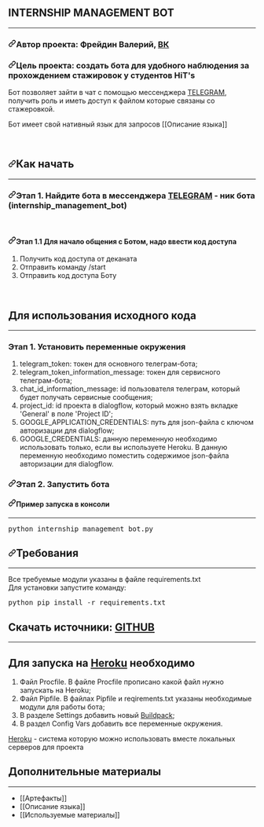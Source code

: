 <article class="markdown-body entry-content container-lg" itemprop="text">
<h1>INTERNSHIP MANAGEMENT BOT</h1>

<hr />
<h3><a aria-hidden="true" class="anchor" href="#автор-проекта-алексей-свирин-телеграм--svirin" id="user-content-автор-проекта-алексей-свирин-телеграм--svirin"><svg aria-hidden="true" class="octicon octicon-link" height="16" version="1.1" viewbox="0 0 16 16" width="16"><path d="M7.775 3.275a.75.75 0 001.06 1.06l1.25-1.25a2 2 0 112.83 2.83l-2.5 2.5a2 2 0 01-2.83 0 .75.75 0 00-1.06 1.06 3.5 3.5 0 004.95 0l2.5-2.5a3.5 3.5 0 00-4.95-4.95l-1.25 1.25zm-4.69 9.64a2 2 0 010-2.83l2.5-2.5a2 2 0 012.83 0 .75.75 0 001.06-1.06 3.5 3.5 0 00-4.95 0l-2.5 2.5a3.5 3.5 0 004.95 4.95l1.25-1.25a.75.75 0 00-1.06-1.06l-1.25 1.25a2 2 0 01-2.83 0z" fill-rule="evenodd"></path></svg></a>Автор проекта: Фрейдин Валерий, <a href="https://vk.com/contrel">ВК</a></h3>

<h3><a aria-hidden="true" class="anchor" href="#цель-проекта-создание-автономных-чат-ботов-для-мессенджера-телеграм-и-социальной-сети-вконтакте" id="user-content-цель-проекта-создание-автономных-чат-ботов-для-мессенджера-телеграм-и-социальной-сети-вконтакте"><svg aria-hidden="true" class="octicon octicon-link" height="16" version="1.1" viewbox="0 0 16 16" width="16"><path d="M7.775 3.275a.75.75 0 001.06 1.06l1.25-1.25a2 2 0 112.83 2.83l-2.5 2.5a2 2 0 01-2.83 0 .75.75 0 00-1.06 1.06 3.5 3.5 0 004.95 0l2.5-2.5a3.5 3.5 0 00-4.95-4.95l-1.25 1.25zm-4.69 9.64a2 2 0 010-2.83l2.5-2.5a2 2 0 012.83 0 .75.75 0 001.06-1.06 3.5 3.5 0 00-4.95 0l-2.5 2.5a3.5 3.5 0 004.95 4.95l1.25-1.25a.75.75 0 00-1.06-1.06l-1.25 1.25a2 2 0 01-2.83 0z" fill-rule="evenodd"></path></svg></a>Цель проекта: создать бота для удобного наблюдения за прохождением стажировок у студентов HiT&#39;s</h3>

<p>Бот позволяет зайти в чат с помощью&nbsp;мессенджера <a href="https://web.telegram.org/">TELEGRAM</a>, получить роль и иметь доступ к&nbsp;файлом которые связаны&nbsp;со стажеровкой.</p>

<p>Бот имеет свой нативный язык для запросов [[Описание языка]]</p>

<p>&nbsp;</p>

<h1><a aria-hidden="true" class="anchor" href="#как-установить" id="user-content-как-установить"><svg aria-hidden="true" class="octicon octicon-link" height="16" version="1.1" viewbox="0 0 16 16" width="16"><path d="M7.775 3.275a.75.75 0 001.06 1.06l1.25-1.25a2 2 0 112.83 2.83l-2.5 2.5a2 2 0 01-2.83 0 .75.75 0 00-1.06 1.06 3.5 3.5 0 004.95 0l2.5-2.5a3.5 3.5 0 00-4.95-4.95l-1.25 1.25zm-4.69 9.64a2 2 0 010-2.83l2.5-2.5a2 2 0 012.83 0 .75.75 0 001.06-1.06 3.5 3.5 0 00-4.95 0l-2.5 2.5a3.5 3.5 0 004.95 4.95l1.25-1.25a.75.75 0 00-1.06-1.06l-1.25 1.25a2 2 0 01-2.83 0z" fill-rule="evenodd"></path></svg></a>Как начать</h1>

<hr />
<h3><a aria-hidden="true" class="anchor" href="#этап-1-получить-все-авторизационные-ключи" id="user-content-этап-1-получить-все-авторизационные-ключи"><svg aria-hidden="true" class="octicon octicon-link" height="16" version="1.1" viewbox="0 0 16 16" width="16"><path d="M7.775 3.275a.75.75 0 001.06 1.06l1.25-1.25a2 2 0 112.83 2.83l-2.5 2.5a2 2 0 01-2.83 0 .75.75 0 00-1.06 1.06 3.5 3.5 0 004.95 0l2.5-2.5a3.5 3.5 0 00-4.95-4.95l-1.25 1.25zm-4.69 9.64a2 2 0 010-2.83l2.5-2.5a2 2 0 012.83 0 .75.75 0 001.06-1.06 3.5 3.5 0 00-4.95 0l-2.5 2.5a3.5 3.5 0 004.95 4.95l1.25-1.25a.75.75 0 00-1.06-1.06l-1.25 1.25a2 2 0 01-2.83 0z" fill-rule="evenodd"></path></svg></a>Этап 1. Найдите бота в&nbsp;мессенджера <a href="https://web.telegram.org/">TELEGRAM</a>&nbsp;- ник бота (internship_management_bot)</h3>

<p>&nbsp; &nbsp; &nbsp; &nbsp; &nbsp; &nbsp; &nbsp; &nbsp; &nbsp; &nbsp; &nbsp; &nbsp; &nbsp; &nbsp; &nbsp; &nbsp; &nbsp; &nbsp; &nbsp; &nbsp; &nbsp; &nbsp; &nbsp;&nbsp;<img alt="" data-rich-file-id="879" src="/system/rich/rich_files/rich_files/000/000/879/original/1.gif" /></p>

<h4><a aria-hidden="true" class="anchor" href="#этап-11-для-запуска-бота-в-телеграме-необходимо" id="user-content-этап-11-для-запуска-бота-в-телеграме-необходимо"><svg aria-hidden="true" class="octicon octicon-link" height="16" version="1.1" viewbox="0 0 16 16" width="16"><path d="M7.775 3.275a.75.75 0 001.06 1.06l1.25-1.25a2 2 0 112.83 2.83l-2.5 2.5a2 2 0 01-2.83 0 .75.75 0 00-1.06 1.06 3.5 3.5 0 004.95 0l2.5-2.5a3.5 3.5 0 00-4.95-4.95l-1.25 1.25zm-4.69 9.64a2 2 0 010-2.83l2.5-2.5a2 2 0 012.83 0 .75.75 0 001.06-1.06 3.5 3.5 0 00-4.95 0l-2.5 2.5a3.5 3.5 0 004.95 4.95l1.25-1.25a.75.75 0 00-1.06-1.06l-1.25 1.25a2 2 0 01-2.83 0z" fill-rule="evenodd"></path></svg></a>Этап 1.1 Для начало общения с Ботом, надо ввести код доступа</h4>

<ol>
	<li>Получить код доступа от деканата</li>
	<li>Отправить команду /start</li>
	<li>Отправить код доступа Боту</li>
</ol>

<p>&nbsp; &nbsp; &nbsp; &nbsp; &nbsp; &nbsp; &nbsp; &nbsp; &nbsp; &nbsp; &nbsp; &nbsp; &nbsp; &nbsp; &nbsp; &nbsp; &nbsp; &nbsp; &nbsp; &nbsp; &nbsp; &nbsp; &nbsp; &nbsp; &nbsp; &nbsp; &nbsp; &nbsp; &nbsp; &nbsp; &nbsp; &nbsp; &nbsp; &nbsp; &nbsp; &nbsp; &nbsp;<img alt="" data-rich-file-id="880" src="/system/rich/rich_files/rich_files/000/000/880/original/2.gif" /></p>

<h1>Для использования исходного кода</h1>

<hr />
<h3>Этап 1. Установить переменные окружения</h3>

<ol>
	<li>telegram_token: токен для основного телеграм-бота;</li>
	<li>telegram_token_information_message: токен для сервисного телеграм-бота;</li>
	<li>chat_id_information_message: id пользователя телеграм, который будет получать сервисные сообщения;</li>
	<li>project_id: id проекта в dialogflow, который можно взять вкладке &#39;General&#39; в поле &#39;Project ID&#39;;</li>
	<li>GOOGLE_APPLICATION_CREDENTIALS: путь для json-файла с ключом авторизации для dialogflow;</li>
	<li>GOOGLE_CREDENTIALS: данную переменную необходимо использовать только, если вы используете Heroku. В данную переменную необходимо поместить содержимое json-файла авторизации для dialogflow.</li>
</ol>

<h3><a aria-hidden="true" class="anchor" href="#этап-3-запустить-бота" id="user-content-этап-3-запустить-бота"><svg aria-hidden="true" class="octicon octicon-link" height="16" version="1.1" viewbox="0 0 16 16" width="16"><path d="M7.775 3.275a.75.75 0 001.06 1.06l1.25-1.25a2 2 0 112.83 2.83l-2.5 2.5a2 2 0 01-2.83 0 .75.75 0 00-1.06 1.06 3.5 3.5 0 004.95 0l2.5-2.5a3.5 3.5 0 00-4.95-4.95l-1.25 1.25zm-4.69 9.64a2 2 0 010-2.83l2.5-2.5a2 2 0 012.83 0 .75.75 0 001.06-1.06 3.5 3.5 0 00-4.95 0l-2.5 2.5a3.5 3.5 0 004.95 4.95l1.25-1.25a.75.75 0 00-1.06-1.06l-1.25 1.25a2 2 0 01-2.83 0z" fill-rule="evenodd"></path></svg></a>Этап 2. Запустить бота</h3>

<h4><a aria-hidden="true" class="anchor" href="#пример-запуска-в-консоли" id="user-content-пример-запуска-в-консоли"><svg aria-hidden="true" class="octicon octicon-link" height="16" version="1.1" viewbox="0 0 16 16" width="16"><path d="M7.775 3.275a.75.75 0 001.06 1.06l1.25-1.25a2 2 0 112.83 2.83l-2.5 2.5a2 2 0 01-2.83 0 .75.75 0 00-1.06 1.06 3.5 3.5 0 004.95 0l2.5-2.5a3.5 3.5 0 00-4.95-4.95l-1.25 1.25zm-4.69 9.64a2 2 0 010-2.83l2.5-2.5a2 2 0 012.83 0 .75.75 0 001.06-1.06 3.5 3.5 0 00-4.95 0l-2.5 2.5a3.5 3.5 0 004.95 4.95l1.25-1.25a.75.75 0 00-1.06-1.06l-1.25 1.25a2 2 0 01-2.83 0z" fill-rule="evenodd"></path></svg></a>Пример запуска в консоли</h4>

<hr />
<div class="highlight highlight-source-python">
<pre>
<span class="pl-s1">python internship_management_bot.py</span></pre>
</div>

<h1><a aria-hidden="true" class="anchor" href="#требования" id="user-content-требования"><svg aria-hidden="true" class="octicon octicon-link" height="16" version="1.1" viewbox="0 0 16 16" width="16"><path d="M7.775 3.275a.75.75 0 001.06 1.06l1.25-1.25a2 2 0 112.83 2.83l-2.5 2.5a2 2 0 01-2.83 0 .75.75 0 00-1.06 1.06 3.5 3.5 0 004.95 0l2.5-2.5a3.5 3.5 0 00-4.95-4.95l-1.25 1.25zm-4.69 9.64a2 2 0 010-2.83l2.5-2.5a2 2 0 012.83 0 .75.75 0 001.06-1.06 3.5 3.5 0 00-4.95 0l-2.5 2.5a3.5 3.5 0 004.95 4.95l1.25-1.25a.75.75 0 00-1.06-1.06l-1.25 1.25a2 2 0 01-2.83 0z" fill-rule="evenodd"></path></svg></a>Требования</h1>

<hr />
<p>Все требуемые модули указаны в файле requirements.txt<br />
Для установки запустите команду:</p>

<div class="highlight highlight-source-python">
<pre>
<span class="pl-s1">python</span> <span class="pl-s1">pip</span> <span class="pl-s1">install</span> <span class="pl-c1">-</span><span class="pl-s1">r</span> <span class="pl-s1">requirements</span>.<span class="pl-s1">txt</span></pre>
</div>

<h1>Скачать источники: <a href="https://github.com/RucardTomsk/INTERNSHIP_MANAGEMEN_-BOT">GITHUB</a></h1>

<hr />
<h1>Для запуска на <a href="https://www.heroku.com/">Heroku</a> необходимо</h1>

<ol>
	<li>Файл Procfile. В файле Procfile прописано какой файл нужно запускать на Heroku;</li>
	<li>Файл Pipfile. В файлах Pipfile и reqirements.txt указаны необходимые модули для работы бота;</li>
	<li>В разделе Settings добавить новый <a href="https://github.com/elishaterada/heroku-google-application-credentials-buildpack">Buildpack</a>;</li>
	<li>В раздел Config Vars добавить все переменные окружения.</li>
</ol>

<p><a href="https://www.heroku.com/">Heroku</a>&nbsp;- система которую можно использовать вместе локальных серверов для проекта</p>

<h1 dir="ltr" role="presentation">Дополнительные материалы</h1>

<hr />
<ul dir="ltr">
	<li role="presentation">[[Артефакты]]</li>
	<li role="presentation">[[Описание языка]]</li>
	<li role="presentation">[[Используемые материалы]]</li>
</ul>
</article>
